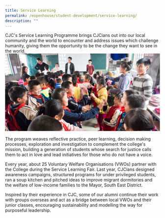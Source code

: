 ```yaml
---
title: Service Learning
permalink: /eopenhouse/student-development/service-learning/
description: ""
---
```

CJC's Service Learning Programme brings CJCians out into our local community and the world to encounter and address issues which challenge humanity, giving them the opportunity to be the change they want to see in the world.  
![OSLP Shanghai 6](/images/oslp%20shanghai%206.jpg) 
  

The program weaves reflective practice, peer learning, decision making processes, exploration and investigation to complement the college's mission, building a generation of students whose search for justice calls them to act in love and lead initiatives for those who do not have a voice.

  

Every year, about 25 Voluntary Welfare Organisations (VWOs) partner with the College during the Service Learning Fair. Last year, CJCians designed awareness campaigns, structured programs for under privileged students, ran a soup kitchen and pitched ideas to improve migrant dormitories and the welfare of low-income families to the Mayor, South East District.

  

Inspired by their experience in CJC, some of our alumni continue their work with groups overseas and act as a bridge between local VWOs and their junior classes, encouraging sustainability and modelling the way for purposeful leadership.